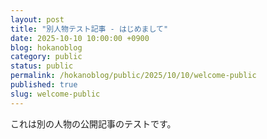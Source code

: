 ```yaml
---
layout: post
title: "別人物テスト記事 - はじめまして"
date: 2025-10-10 10:00:00 +0900
blog: hokanoblog
category: public
status: public
permalink: /hokanoblog/public/2025/10/10/welcome-public
published: true
slug: welcome-public
---
```

これは別の人物の公開記事のテストです。